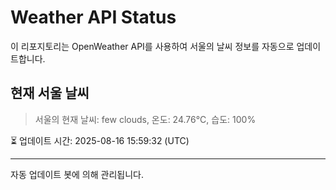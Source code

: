 
# Weather API Status

이 리포지토리는 OpenWeather API를 사용하여 서울의 날씨 정보를 자동으로 업데이트합니다.

## 현재 서울 날씨
> 서울의 현재 날씨: few clouds, 온도: 24.76°C, 습도: 100%

⏳ 업데이트 시간: 2025-08-16 15:59:32 (UTC)

---
자동 업데이트 봇에 의해 관리됩니다.
